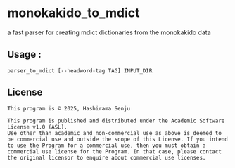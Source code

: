 # monokakido_to_mdict
a fast parser for creating mdict dictionaries from the monokakido data

## Usage :
```shell
parser_to_mdict [--headword-tag TAG] INPUT_DIR
```


## License
```
This program is © 2025, Hashirama Senju 

This program is published and distributed under the Academic Software License v1.0 (ASL).
Use other than academic and non-commercial use as above is deemed to be commercial use and outside the scope of this License. If you intend to use the Program for a commercial use, then you must obtain a commercial use license for the Program. In that case, please contact the original licensor to enquire about commercial use licenses.
```
